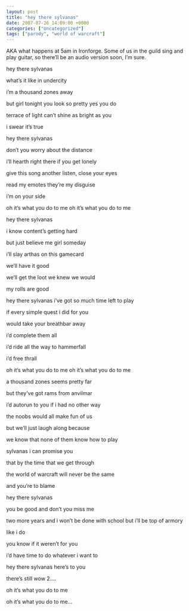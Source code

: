 ```yaml
---
layout: post
title: "hey there sylvanas"
date: 2007-07-26 14:09:00 +0000
categories: ["Uncategorized"]
tags: ["parody", "world of warcraft"]
---
```


AKA what happens at 5am in Ironforge. Some of us in the guild sing and play guitar, so there’ll be an audio version soon, I’m sure.

hey there sylvanas

what’s it like in undercity

i’m a thousand zones away

but girl tonight you look so pretty yes you do

terrace of light can’t shine as bright as you

i swear it’s true

hey there sylvanas

don’t you worry about the distance

i’ll hearth right there if you get lonely

give this song another listen, close your eyes

read my emotes they’re my disguise

i’m on your side

oh it’s what you do to me oh it’s what you do to me

hey there sylvanas

i know content’s getting hard

but just believe me girl someday

i’ll slay arthas on this gamecard

we’ll have it good

we’ll get the loot we knew we would

my rolls are good

hey there sylvanas i’ve got so much time left to play

if every simple quest i did for you

would take your breathbar away

i’d complete them all

i’d ride all the way to hammerfall

i’d free thrall

oh it’s what you do to me oh it’s what you do to me

a thousand zones seems pretty far

but they’ve got rams from anvilmar

i’d autorun to you if i had no other way

the noobs would all make fun of us

but we’ll just laugh along because

we know that none of them know how to play

sylvanas i can promise you

that by the time that we get through

the world of warcraft will never be the same

and you’re to blame

hey there sylvanas

you be good and don’t you miss me

two more years and i won’t be done with school but i’ll be top of armory

like i do

you know if it weren’t for you

i’d have time to do whatever i want to

hey there sylvanas here’s to you

there’s still wow 2….

oh it’s what you do to me

oh it’s what you do to me…